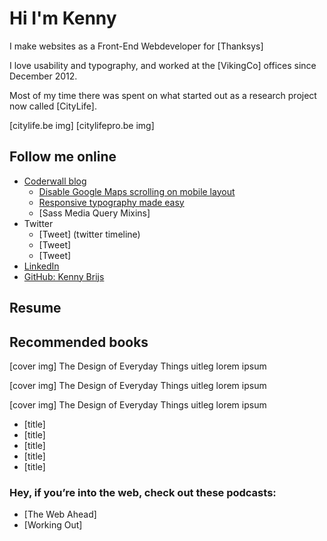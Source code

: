 # Hi I'm Kenny

I make websites as a Front-End Webdeveloper for [Thanksys]

I love usability and typography, and worked at the [VikingCo] offices since December 2012.

Most of my time there was spent on what started out as a research project now called [CityLife].

[citylife.be img] [citylifepro.be img]

## Follow me online

- [Coderwall blog](https://coderwall.com/kennybrijs)
	- [Disable Google Maps scrolling on mobile layout](https://coderwall.com/p/pgm8xa/disable-google-maps-scrolling-on-mobile-layout)
	- [Responsive typography made easy](https://coderwall.com/p/d2mbca/responsive-typography-made-easy)
	- [Sass Media Query Mixins]
- Twitter
	- [Tweet] (twitter timeline)
	- [Tweet]
	- [Tweet]
- [LinkedIn](http://be.linkedin.com/pub/kenny-brijs/33/247/926/)
- [GitHub: Kenny Brijs](https://github.com/KennyBrijs)

## Resume


## Recommended books

[cover img] The Design of Everyday Things
uitleg lorem ipsum

[cover img] The Design of Everyday Things
uitleg lorem ipsum

[cover img] The Design of Everyday Things
uitleg lorem ipsum

- [title]
- [title]
- [title]
- [title]
- [title]

### Hey, if you’re into the web, check out these podcasts:
- [The Web Ahead]
- [Working Out]


